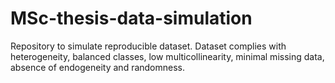 # MSc-thesis-data-simulation
Repository to simulate reproducible dataset. Dataset complies with heterogeneity, balanced classes, low multicollinearity, minimal missing data, absence of endogeneity and randomness.
